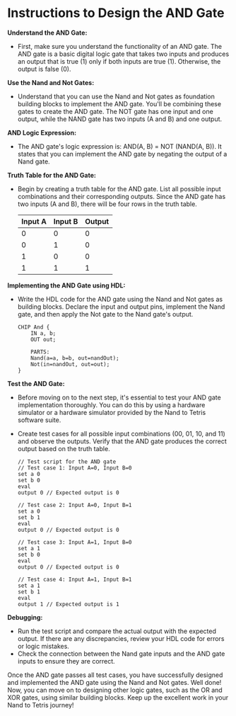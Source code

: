 # Instructions to Design the AND Gate

**Understand the AND Gate:**

- First, make sure you understand the functionality of an AND gate. The AND gate is a basic digital logic gate that takes two inputs and produces an output that is true (1) only if both inputs are true (1). Otherwise, the output is false (0).

**Use the Nand and Not Gates:**

- Understand that you can use the Nand and Not gates as foundation building blocks to implement the AND gate. You'll be combining these gates to create the AND gate. The NOT gate has one input and one output, while the NAND gate has two inputs (A and B) and one output.

**AND Logic Expression:**

- The AND gate's logic expression is: AND(A, B) = NOT (NAND(A, B)). It states that you can implement the AND gate by negating the output of a Nand gate.

**Truth Table for the AND Gate:**

- Begin by creating a truth table for the AND gate. List all possible input combinations and their corresponding outputs. Since the AND gate has two inputs (A and B), there will be four rows in the truth table.

    | Input A | Input B | Output |
    |---------|---------|--------|
    |    0    |    0    |   0    |
    |    0    |    1    |   0    |
    |    1    |    0    |   0    |
    |    1    |    1    |   1    |

**Implementing the AND Gate using HDL:**

- Write the HDL code for the AND gate using the Nand and Not gates as building blocks. Declare the input and output pins, implement the Nand gate, and then apply the Not gate to the Nand gate's output.

    ```hdl
    CHIP And {
        IN a, b;
        OUT out;

        PARTS:
        Nand(a=a, b=b, out=nandOut);
        Not(in=nandOut, out=out);
    }
    ```

**Test the AND Gate:**

- Before moving on to the next step, it's essential to test your AND gate implementation thoroughly. You can do this by using a hardware simulator or a hardware simulator provided by the Nand to Tetris software suite.
- Create test cases for all possible input combinations (00, 01, 10, and 11) and observe the outputs. Verify that the AND gate produces the correct output based on the truth table.

    ```
    // Test script for the AND gate
    // Test case 1: Input A=0, Input B=0
    set a 0
    set b 0
    eval
    output 0 // Expected output is 0

    // Test case 2: Input A=0, Input B=1
    set a 0
    set b 1
    eval
    output 0 // Expected output is 0

    // Test case 3: Input A=1, Input B=0
    set a 1
    set b 0
    eval
    output 0 // Expected output is 0

    // Test case 4: Input A=1, Input B=1
    set a 1
    set b 1
    eval
    output 1 // Expected output is 1
    ```

**Debugging:**

- Run the test script and compare the actual output with the expected output. If there are any discrepancies, review your HDL code for errors or logic mistakes.
- Check the connection between the Nand gate inputs and the AND gate inputs to ensure they are correct.

Once the AND gate passes all test cases, you have successfully designed and implemented the AND gate using the Nand and Not gates. Well done! Now, you can move on to designing other logic gates, such as the OR and XOR gates, using similar building blocks. Keep up the excellent work in your Nand to Tetris journey!